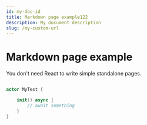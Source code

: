 ```yaml
---
id: my-doc-id
title: Markdown page example122
description: My document description
slug: /my-custom-url
---
```


# Markdown page example

You don't need React to write simple standalone pages.


<!-- Markdown text with [links](./hello.md) -->

```swift title="actor.swift"

actor MyTest {

    init() async {
        // await something
    }
}

```
